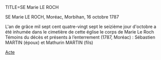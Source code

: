 TITLE=SE Marie LE ROCH

SE Marie LE ROCH, Moréac, Morbihan, 16 octobre 1787

L'an de grâce mil sept cent quatre-vingt sept le seizième jour d'octobre a été inhumée dans le cimetière de cette église le corps de Marie Le Roch
Témoins du décès et présents à l’enterrement (1787, Moréac) : Sébastien MARTIN (époux) et Mathurin MARTIN (fils)

<a href=https://adecang.github.io/gen/moreac/media/1787_1016_SE_marie_le_roch.jpg>Acte</a>

